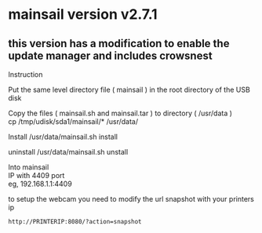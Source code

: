 # mainsail version v2.7.1

## this version has a modification to enable the update manager and includes crowsnest



Instruction

Put the same level directory file ( mainsail ) in the root directory of the USB disk

Copy the files ( mainsail.sh and mainsail.tar ) to directory ( /usr/data )<br>
cp /tmp/udisk/sda1/mainsail/* /usr/data/<br>

Install 
/usr/data/mainsail.sh install<br>

uninstall 
/usr/data/mainsail.sh unstall<br>

Into mainsail<br>
IP with 4409 port<br>
eg, 192.168.1.1:4409<br>


to setup the webcam you need to modify the url snapshot with your printers ip

```http://PRINTERIP:8080/?action=snapshot```

